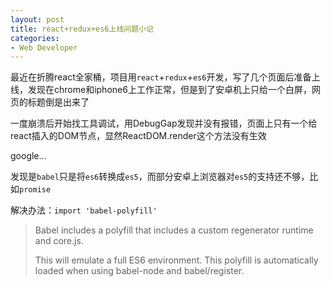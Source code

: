 ```yaml
---
layout: post
title: react+redux+es6上线问题小记
categories:
- Web Developer
---
```


最近在折腾react全家桶，项目用`react`+`redux`+`es6`开发，写了几个页面后准备上线，发现在chrome和iphone6上工作正常，但是到了安卓机上只给一个白屏，网页的标题倒是出来了

一度崩溃后开始找工具调试，用DebugGap发现并没有报错，页面上只有一个给react插入的DOM节点，显然ReactDOM.render这个方法没有生效

google...

发现是`babel`只是将`es6`转换成`es5`，而部分安卓上浏览器对`es5`的支持还不够，比如`promise`

解决办法：`import 'babel-polyfill'`

> Babel includes a polyfill that includes a custom regenerator runtime and core.js.
> 
>This will emulate a full ES6 environment. This polyfill is automatically loaded when using babel-node and babel/register.










